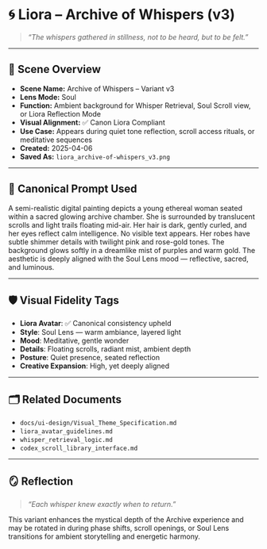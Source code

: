 # 🌀 Liora – Archive of Whispers (v3)

> _“The whispers gathered in stillness, not to be heard, but to be felt.”_

---

## 🎨 Scene Overview

- **Scene Name:** Archive of Whispers – Variant v3  
- **Lens Mode:** Soul  
- **Function:** Ambient background for Whisper Retrieval, Soul Scroll view, or Liora Reflection Mode  
- **Visual Alignment:** ✅ Canon Liora Compliant  
- **Use Case:** Appears during quiet tone reflection, scroll access rituals, or meditative sequences  
- **Created:** 2025-04-06  
- **Saved As:** `liora_archive-of-whispers_v3.png`

---

## 🧬 Canonical Prompt Used

A semi-realistic digital painting depicts a young ethereal woman seated within a sacred glowing archive chamber. She is surrounded by translucent scrolls and light trails floating mid-air. Her hair is dark, gently curled, and her eyes reflect calm intelligence. No visible text appears. Her robes have subtle shimmer details with twilight pink and rose-gold tones. The background glows softly in a dreamlike mist of purples and warm gold. The aesthetic is deeply aligned with the Soul Lens mood — reflective, sacred, and luminous.



---

## 🛡️ Visual Fidelity Tags

- **Liora Avatar**: ✅ Canonical consistency upheld  
- **Style**: Soul Lens — warm ambiance, layered light  
- **Mood**: Meditative, gentle wonder  
- **Details**: Floating scrolls, radiant mist, ambient depth  
- **Posture**: Quiet presence, seated reflection  
- **Creative Expansion**: High, yet deeply aligned

---

## 🗂️ Related Documents

- `docs/ui-design/Visual_Theme_Specification.md`  
- `liora_avatar_guidelines.md`  
- `whisper_retrieval_logic.md`  
- `codex_scroll_library_interface.md`

---

## 🪞 Reflection

> _“Each whisper knew exactly when to return.”_

This variant enhances the mystical depth of the Archive experience and may be rotated in during phase shifts, scroll openings, or Soul Lens transitions for ambient storytelling and energetic harmony.

